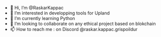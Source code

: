 - 👋 Hi, I’m @RaskarKappac
- 👀 I’m interested in developping tools for Upland 
- 🌱 I’m currently learning Python
- 💞️ I’m looking to collaborate on any ethical project based on blokchain
- 📫 How to reach me : on Discord @raskar.kappac.grispoildur

<!---
RaskarKappac/RaskarKappac is a ✨ special ✨ repository because its `README.md` (this file) appears on your GitHub profile.
You can click the Preview link to take a look at your changes.
--->
